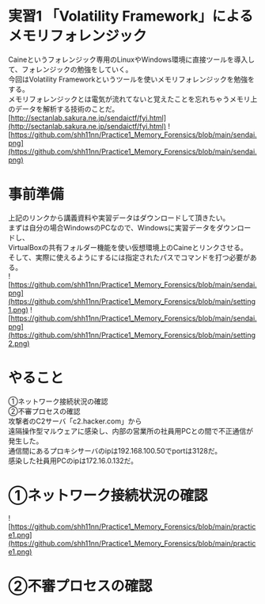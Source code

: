 # 実習1 「Volatility Framework」によるメモリフォレンジック
Caineというフォレンジック専用のLinuxやWindows環境に直接ツールを導入して、フォレンジックの勉強をしていく。<br>
今回はVolatility Frameworkというツールを使いメモリフォレンジックを勉強をする。<br>
メモリフォレンジックとは電気が流れてないと覚えたことを忘れちゃうメモリ上のデータを解析する技術のことだ。<br>
[http://sectanlab.sakura.ne.jp/sendaictf/fyi.html](http://sectanlab.sakura.ne.jp/sendaictf/fyi.html)
![https://github.com/shh11nn/Practice1_Memory_Forensics/blob/main/sendai.png](https://github.com/shh11nn/Practice1_Memory_Forensics/blob/main/sendai.png)
# 事前準備
上記のリンクから講義資料や実習データはダウンロードして頂きたい。<br>
まずは自分の場合WindowsのPCなので、Windowsに実習データをダウンロードし、<br>
VirtualBoxの共有フォルダー機能を使い仮想環境上のCaineとリンクさせる。<br>
そして、実際に使えるようにするには指定されたパスでコマンドを打つ必要がある。<br>
![https://github.com/shh11nn/Practice1_Memory_Forensics/blob/main/sendai.png](https://github.com/shh11nn/Practice1_Memory_Forensics/blob/main/setting1.png)
![https://github.com/shh11nn/Practice1_Memory_Forensics/blob/main/sendai.png](https://github.com/shh11nn/Practice1_Memory_Forensics/blob/main/setting2.png)
# やること
①ネットワーク接続状況の確認<br>
②不審プロセスの確認<br>
攻撃者のC2サーバ「c2.hacker.com」から<br>
遠隔操作型マルウェアに感染し、内部の営業所の社員用PCとの間で不正通信が発生した。<br>
通信間にあるプロキシサーバのipは192.168.100.50でportは3128だ。<br>
感染した社員用PCのipは172.16.0.132だ。<br>

# ①ネットワーク接続状況の確認
![https://github.com/shh11nn/Practice1_Memory_Forensics/blob/main/practice1.png](https://github.com/shh11nn/Practice1_Memory_Forensics/blob/main/practice1.png)
# ②不審プロセスの確認

